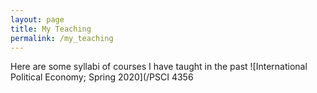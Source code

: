 ```yaml
---
layout: page
title: My Teaching
permalink: /my_teaching
---
```


Here are some syllabi of courses I have taught in the past
![International Political Economy; Spring 2020](/PSCI 4356

